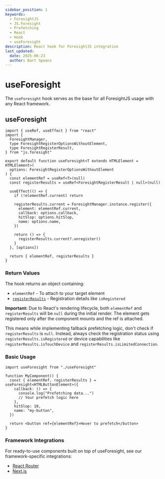 ```yaml
---
sidebar_position: 1
keywords:
  - ForesightJS
  - JS.Foresight
  - Prefetching
  - React
  - Hook
  - useForesight
description: React hook for ForesightJS integration
last_updated:
  date: 2025-06-23
  author: Bart Spaans
---
```


# useForesight

The `useForesight` hook serves as the base for all ForesightJS usage with any React framework.

## useForesight

```tsx
import { useRef, useEffect } from "react"
import {
  ForesightManager,
  type ForesightRegisterOptionsWithoutElement,
  type ForesightRegisterResult,
} from "js.foresight"

export default function useForesight<T extends HTMLElement = HTMLElement>(
  options: ForesightRegisterOptionsWithoutElement
) {
  const elementRef = useRef<T>(null)
  const registerResults = useRef<ForesightRegisterResult | null>(null)

  useEffect(() => {
    if (!elementRef.current) return

    registerResults.current = ForesightManager.instance.register({
      element: elementRef.current,
      callback: options.callback,
      hitSlop: options.hitSlop,
      name: options.name,
    })

    return () => {
      registerResults.current?.unregister()
    }
  }, [options])

  return { elementRef, registerResults }
}
```

### Return Values

The hook returns an object containing:

- `elementRef` - To attach to your target element
- [`registerResults`](/docs/getting_started/config#return-value-of-register) - Registration details like `isRegistered`

**Important:** Due to React's rendering lifecycle, both `elementRef` and `registerResults` will be `null` during the initial render. The element gets registered only after the component mounts and the ref is attached.

This means while implementing fallback prefetching logic, don't check if `registerResults` is `null`. Instead, always check the registration status using `registerResults.isRegistered` or device capabilities like `registerResults.isTouchDevice` and `registerResults.isLimitedConnection`.

### Basic Usage

```TS
import useForesight from "./useForesight"

function MyComponent() {
  const { elementRef, registerResults } = useForesight<HTMLButtonElement>({
    callback: () => {
      console.log("Prefetching data...")
      // Your prefetch logic here
    },
    hitSlop: 10,
    name: "my-button",
  })

  return <button ref={elementRef}>Hover to prefetch</button>
}
```

### Framework Integrations

For ready-to-use components built on top of useForesight, see our framework-specific integrations:

- [React Router](/docs/integrations/react/react-router#foresightlink-component)
- [Next.js](/docs/integrations/react/nextjs#foresightlink-component)
